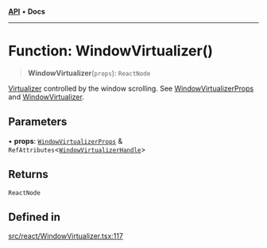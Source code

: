 [**API**](../../API.md) • **Docs**

***

# Function: WindowVirtualizer()

> **WindowVirtualizer**(`props`): `ReactNode`

[Virtualizer](Virtualizer.md) controlled by the window scrolling. See [WindowVirtualizerProps](../interfaces/WindowVirtualizerProps.md) and [WindowVirtualizer](WindowVirtualizer.md).

## Parameters

• **props**: [`WindowVirtualizerProps`](../interfaces/WindowVirtualizerProps.md) & `RefAttributes`\<[`WindowVirtualizerHandle`](../interfaces/WindowVirtualizerHandle.md)\>

## Returns

`ReactNode`

## Defined in

[src/react/WindowVirtualizer.tsx:117](https://github.com/inokawa/virtua/blob/c4486f49befc33ff316c88e078ef51a7edac3edc/src/react/WindowVirtualizer.tsx#L117)
